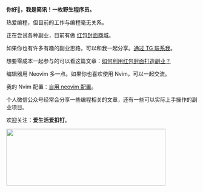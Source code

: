 **你好🖖，我是简讯！一枚野生程序员。**

热爱编程，但目前的工作与编程毫无关系。

正在尝试各种副业，目前有做 [红包封面商城](https://shop1762101065.v.weidian.com/?userid=1762101065)。

如果你也有许多有趣的副业思路，可以和我一起分享。[通过 TG 联系我](https://t.me/zdcgbkjyfrewfg)。

想要零成本一起参与的可以看这篇文章：[如何利用红包封面打造副业？](https://mp.weixin.qq.com/s/ArOAhepWu08VmqNEOABoZg)

编辑器用 Neovim 多一点。如果你也喜欢使用 Nvim，可以一起交流。

我的 Nvim 配置：[自用 neovim 配置](https://github.com/alpha87/nvim)。

个人微信公众号经常会分享一些编程相关的文章，还有一些可以实际上手操作的副业项目。

欢迎关注：**爱生活爱扣钉**。

<img src="https://raw.githubusercontent.com/alpha87/thanks/master/searchcode.png" width="420" height="150"/>

